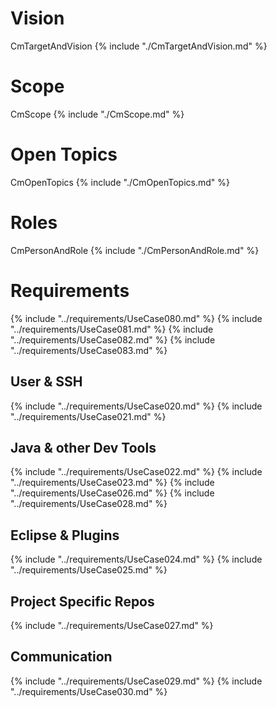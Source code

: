 
# Vision

CmTargetAndVision
{% include "./CmTargetAndVision.md" %}


# Scope

CmScope
{% include "./CmScope.md" %}


# Open Topics

CmOpenTopics
{% include "./CmOpenTopics.md" %}


# Roles

CmPersonAndRole
{% include "./CmPersonAndRole.md" %}


# Requirements

{% include "../requirements/UseCase080.md" %}
{% include "../requirements/UseCase081.md" %}
{% include "../requirements/UseCase082.md" %}
{% include "../requirements/UseCase083.md" %}

## User & SSH

{% include "../requirements/UseCase020.md" %}
{% include "../requirements/UseCase021.md" %}

## Java & other Dev Tools

{% include "../requirements/UseCase022.md" %}
{% include "../requirements/UseCase023.md" %}
{% include "../requirements/UseCase026.md" %}
{% include "../requirements/UseCase028.md" %}

## Eclipse & Plugins

{% include "../requirements/UseCase024.md" %}
{% include "../requirements/UseCase025.md" %}

## Project Specific Repos

{% include "../requirements/UseCase027.md" %}

## Communication

{% include "../requirements/UseCase029.md" %}
{% include "../requirements/UseCase030.md" %}



